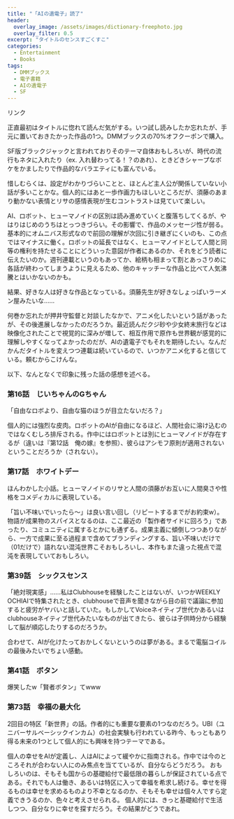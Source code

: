 ```yaml
---
title: "「AIの遺電子」読了"
header:
  overlay_image: /assets/images/dictionary-freephoto.jpg
  overlay_filter: 0.5
excerpt: "タイトルのセンスすごくすこ"
categories:
  - Entertainment
  - Books
tags:
  - DMMブックス
  - 電子書籍
  - AIの遺電子
  - SF
---
```


<script type="text/javascript" src="{{ '/assets/js/affiliate/ainoidenshi.js' | relative_url }}"></script>
<div id="msmaflink-VCHbx">リンク</div>
<p></p>

正直最初はタイトルに惚れて読んだ気がする。いつ試し読みしたか忘れたが、手元に置いておきたかった作品の1つ。DMMブックスの70%オフクーポンで購入。

SF版ブラックジャックと言われておりそのテーマ自体おもしろいが、時代の流行もネタに入れたり（ex. 入れ替わってる！？のあれ）、ときどきシャープなボケをかましたりで作品的なバラエティにも富んでいる。

惜しむらくは、設定がわかりづらいことと、ほとんど主人公が関係していない小話が多いことかな。個人的にはあと一歩作画力もほしいところだが、須藤のあまり動かない表情とリサの感情表現が生むコントラストは見ていて楽しい。

AI、ロボット、ヒューマノイドの区別は読み進めていくと腹落ちしてくるが、やはりはじめのうちはとっつきづらい。その影響で、作品のメッセージ性が弱る。基本的にオムニバス形式なので前回の理解が次回に引き継ぎにくいのも、この点ではマイナスに働く。ロボットの延長ではなく、ヒューマノイドとして人間と同等の権利を持たせることにどういった意図が作者にあるのか、それをどう読者に伝えたいのか。週刊連載というのもあってか、絵柄も相まって割とあっさりめに各話が終わってしまうように見えるため、他のキャッチーな作品と比べて人気沸騰とはいかないのかも。

結果、好きな人は好きな作品となっている。須藤先生が好きなしょっぱいラーメン屋みたいな……

何巻か忘れたが押井守監督と対談したなかで、アニメ化したいという話があったが、その後進展しなかったのだろうか。最近読んだクジ砂や少女終末旅行などは映像化されたことで視覚的に深みが増して、相互作用で原作も世界観が感覚的に理解しやすくなってよかったのだが、AIの遺電子でもそれを期待したい。なんだかんだタイトルを変えつつ連載は続いているので、いつかアニメ化すると信じている。頼むからこけんな。

以下、なんとなくで印象に残った話の感想を述べる。

### 第16話　じいちゃんのGちゃん

「自由なロボより、自由な猫のほうが目立たないだろ？」

個人的には強烈な皮肉。ロボットのAIが自由になるほど、人間社会に溶け込むのではなくむしろ排斥される。作中にはロボットとは別にヒューマノイドが存在するが（違いは『第12話　俺の嫁』を参照）、彼らはアシモフ原則が適用されないということだろうか（されない）。

### 第17話　ホワイトデー

ほんわかした小話。ヒューマノイドのリサと人間の須藤がお互いに人間臭さや性格をコメディカルに表現している。

「旨い不味いでいったら〜」は良い言い回し（リピートするまでがお約束w）。物語が成果物のスパイスとなるのは、ここ最近の「製作者サイドに回ろう」であったり、コミュニティに属するとかにも通ずる。成果主義に傾倒しつつありながら、一方で成果に至る過程まで含めてブランディングする、旨い不味いだけで（01だけで）語れない混沌世界こそおもしろいし、本作もまた違った視点で混沌を表現していておもしろい。

### 第39話　シックスセンス

「絶対現実感」……私はClubhouseを経験したことはないが、いつかWEEKLY OCHIAIで特集されたとき、clubhouseで音声を聞きながら目の前で議論に参加すると疲労がヤバいと話していた。もしかしてVoiceネイティブ世代かあるいはclubhouseネイティブ世代みたいなものが出てきたら、彼らは子供時分から経験して脳が順応したりするのだろうか。

合わせて、AIが化けたっておかしくないというのは夢がある。まるで電脳コイルの最後みたいでちょい感動。

### 第41話　ボタン

爆笑したw「賢者ボタン」てwww

### 第73話　幸福の最大化

2回目の特区「新世界」の話。作者的にも重要な要素の1つなのだろう。UBI（ユニバーサルベーシックインカム）の社会実験も行われている昨今、もっともあり得る未来の1つとして個人的にも興味を持つテーマである。

個人の幸せをAIが定義し、人はAIによって緩やかに指南される。作中では今のところそれが合わない人にのみ焦点を当てているが、自分ならどうだろう。
おもしろいのは、そもそも国からの基礎給付で最低限の暮らしが保証されている点である。それでも人は働き、あるいは特区に入って幸福を希求し続ける。幸せを得るものは幸せを求めるものより不幸となるのか、そもそも幸せは個々人ですら定義できうるのか、色々と考えさせられる。
個人的には、きっと基礎給付で生活しつつ、自分なりに幸せを探すだろう。その結果がどうであれ。
